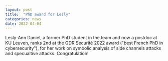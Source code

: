 ```yaml
---
layout: post
title:  "PhD award for Lesly"
categories: news
date: 2022-04-04
---
```

Lesly-Ann Daniel, a former PhD student in the team and now a postdoc at KU Leuven, ranks 2nd at the GDR Sécurité 2022 award ("best French PhD in cybersecurity"), for her work on symbolic analysis of side channels attacks and specualtive attacks. Congratulation! 
